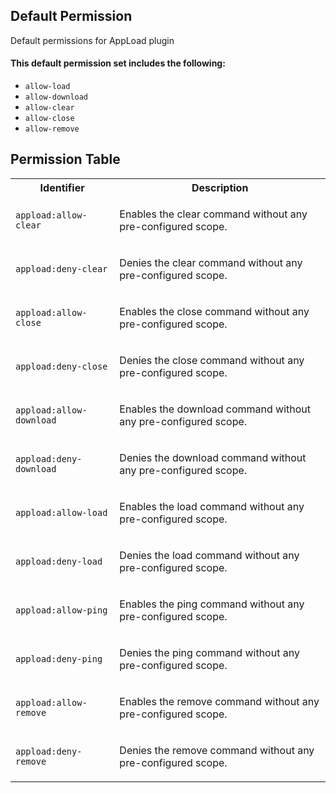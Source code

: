 ## Default Permission

Default permissions for AppLoad plugin

#### This default permission set includes the following:

- `allow-load`
- `allow-download`
- `allow-clear`
- `allow-close`
- `allow-remove`

## Permission Table

<table>
<tr>
<th>Identifier</th>
<th>Description</th>
</tr>


<tr>
<td>

`appload:allow-clear`

</td>
<td>

Enables the clear command without any pre-configured scope.

</td>
</tr>

<tr>
<td>

`appload:deny-clear`

</td>
<td>

Denies the clear command without any pre-configured scope.

</td>
</tr>

<tr>
<td>

`appload:allow-close`

</td>
<td>

Enables the close command without any pre-configured scope.

</td>
</tr>

<tr>
<td>

`appload:deny-close`

</td>
<td>

Denies the close command without any pre-configured scope.

</td>
</tr>

<tr>
<td>

`appload:allow-download`

</td>
<td>

Enables the download command without any pre-configured scope.

</td>
</tr>

<tr>
<td>

`appload:deny-download`

</td>
<td>

Denies the download command without any pre-configured scope.

</td>
</tr>

<tr>
<td>

`appload:allow-load`

</td>
<td>

Enables the load command without any pre-configured scope.

</td>
</tr>

<tr>
<td>

`appload:deny-load`

</td>
<td>

Denies the load command without any pre-configured scope.

</td>
</tr>

<tr>
<td>

`appload:allow-ping`

</td>
<td>

Enables the ping command without any pre-configured scope.

</td>
</tr>

<tr>
<td>

`appload:deny-ping`

</td>
<td>

Denies the ping command without any pre-configured scope.

</td>
</tr>

<tr>
<td>

`appload:allow-remove`

</td>
<td>

Enables the remove command without any pre-configured scope.

</td>
</tr>

<tr>
<td>

`appload:deny-remove`

</td>
<td>

Denies the remove command without any pre-configured scope.

</td>
</tr>
</table>
